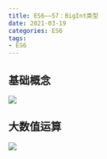 ```yaml
---
title: ES6——57：BigInt类型
date: 2021-03-19
categories: ES6
tags: 
- ES6
---
```

## 基础概念
![](https://img-blog.csdnimg.cn/img_convert/6cee45f93fa838b5fe33c24cb2c1056b.png)
## 大数值运算
![](https://img-blog.csdnimg.cn/img_convert/e3d8b5c57a47ad1438ff981e1ec951be.png)